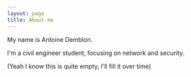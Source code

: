 ```yaml
---
layout: page
title: About me
---
```


My name is Antoine Demblon.

I'm a civil engineer student, focusing on network and security.

(Yeah I know this is quite empty, I'll fill it over time)

